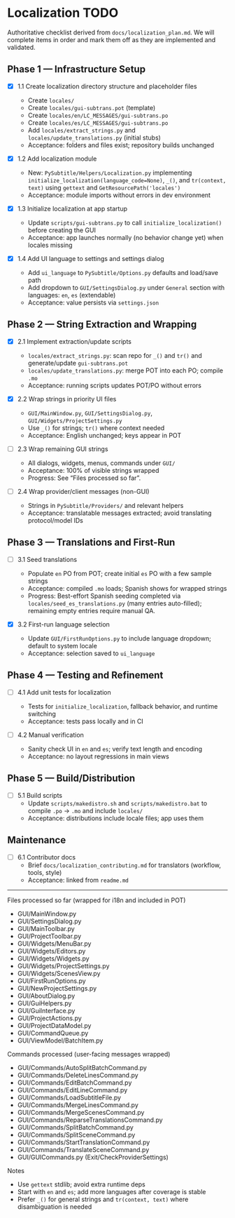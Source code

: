 # Localization TODO

Authoritative checklist derived from `docs/localization_plan.md`. We will complete items in order and mark them off as they are implemented and validated.

## Phase 1 — Infrastructure Setup

- [X] 1.1 Create localization directory structure and placeholder files
  - Create `locales/`
  - Create `locales/gui-subtrans.pot` (template)
  - Create `locales/en/LC_MESSAGES/gui-subtrans.po`
  - Create `locales/es/LC_MESSAGES/gui-subtrans.po`
  - Add `locales/extract_strings.py` and `locales/update_translations.py` (initial stubs)
  - Acceptance: folders and files exist; repository builds unchanged

- [X] 1.2 Add localization module
  - New: `PySubtitle/Helpers/Localization.py` implementing `initialize_localization(language_code=None)`, `_()`, and `tr(context, text)` using `gettext` and `GetResourcePath('locales')`
  - Acceptance: module imports without errors in dev environment

- [X] 1.3 Initialize localization at app startup
  - Update `scripts/gui-subtrans.py` to call `initialize_localization()` before creating the GUI
  - Acceptance: app launches normally (no behavior change yet) when locales missing

- [X] 1.4 Add UI language to settings and settings dialog
  - Add `ui_language` to `PySubtitle/Options.py` defaults and load/save path
  - Add dropdown to `GUI/SettingsDialog.py` under `General` section with languages: `en`, `es` (extendable)
  - Acceptance: value persists via `settings.json`

## Phase 2 — String Extraction and Wrapping

- [X] 2.1 Implement extraction/update scripts
  - `locales/extract_strings.py`: scan repo for `_()` and `tr()` and generate/update `gui-subtrans.pot`
  - `locales/update_translations.py`: merge POT into each PO; compile `.mo`
  - Acceptance: running scripts updates POT/PO without errors

- [X] 2.2 Wrap strings in priority UI files
  - `GUI/MainWindow.py`, `GUI/SettingsDialog.py`, `GUI/Widgets/ProjectSettings.py`
  - Use `_()` for strings; `tr()` where context needed
  - Acceptance: English unchanged; keys appear in POT

- [ ] 2.3 Wrap remaining GUI strings
  - All dialogs, widgets, menus, commands under `GUI/`
  - Acceptance: 100% of visible strings wrapped
  - Progress: See “Files processed so far”.

- [ ] 2.4 Wrap provider/client messages (non-GUI)
  - Strings in `PySubtitle/Providers/` and relevant helpers
  - Acceptance: translatable messages extracted; avoid translating protocol/model IDs

## Phase 3 — Translations and First-Run

- [ ] 3.1 Seed translations
  - Populate `en` PO from POT; create initial `es` PO with a few sample strings
  - Acceptance: compiled `.mo` loads; Spanish shows for wrapped strings
  - Progress: Best-effort Spanish seeding completed via `locales/seed_es_translations.py` (many entries auto-filled); remaining empty entries require manual QA.

- [X] 3.2 First-run language selection
  - Update `GUI/FirstRunOptions.py` to include language dropdown; default to system locale
  - Acceptance: selection saved to `ui_language`

## Phase 4 — Testing and Refinement

- [ ] 4.1 Add unit tests for localization
  - Tests for `initialize_localization`, fallback behavior, and runtime switching
  - Acceptance: tests pass locally and in CI

- [ ] 4.2 Manual verification
  - Sanity check UI in `en` and `es`; verify text length and encoding
  - Acceptance: no layout regressions in main views

## Phase 5 — Build/Distribution

- [ ] 5.1 Build scripts
  - Update `scripts/makedistro.sh` and `scripts/makedistro.bat` to compile `.po` → `.mo` and include `locales/`
  - Acceptance: distributions include locale files; app uses them

## Maintenance

- [ ] 6.1 Contributor docs
  - Brief `docs/localization_contributing.md` for translators (workflow, tools, style)
  - Acceptance: linked from `readme.md`

---

Files processed so far (wrapped for i18n and included in POT)
- GUI/MainWindow.py
- GUI/SettingsDialog.py
- GUI/MainToolbar.py
- GUI/ProjectToolbar.py
- GUI/Widgets/MenuBar.py
- GUI/Widgets/Editors.py
- GUI/Widgets/Widgets.py
- GUI/Widgets/ProjectSettings.py
- GUI/Widgets/ScenesView.py
- GUI/FirstRunOptions.py
- GUI/NewProjectSettings.py
- GUI/AboutDialog.py
- GUI/GuiHelpers.py
- GUI/GuiInterface.py
- GUI/ProjectActions.py
- GUI/ProjectDataModel.py
- GUI/CommandQueue.py
- GUI/ViewModel/BatchItem.py

Commands processed (user-facing messages wrapped)
- GUI/Commands/AutoSplitBatchCommand.py
- GUI/Commands/DeleteLinesCommand.py
- GUI/Commands/EditBatchCommand.py
- GUI/Commands/EditLineCommand.py
- GUI/Commands/LoadSubtitleFile.py
- GUI/Commands/MergeLinesCommand.py
- GUI/Commands/MergeScenesCommand.py
- GUI/Commands/ReparseTranslationsCommand.py
- GUI/Commands/SplitBatchCommand.py
- GUI/Commands/SplitSceneCommand.py
- GUI/Commands/StartTranslationCommand.py
- GUI/Commands/TranslateSceneCommand.py
- GUI/GUICommands.py (Exit/CheckProviderSettings)

Notes
- Use `gettext` stdlib; avoid extra runtime deps
- Start with `en` and `es`; add more languages after coverage is stable
- Prefer `_()` for general strings and `tr(context, text)` where disambiguation is needed


